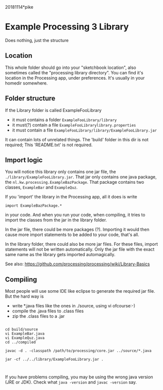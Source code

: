 20181114*pike
# Example Processing 3 Library
Does nothing, just the structure

## Location

This whole folder should go into your "sketchbook location",
also sometimes called the "processing library directory".
You can find it's location in the Processing app, under preferences.
It's usually in your homedir somewhere.

## Folder structure

If the Library folder is called ExampleFooLibrary
 - it must contains a folder `ExampleFooLibrary/library`
 - it must(?) contain a file `ExampleFooLibrarylibrary.properties`
 - it must contain a file `ExampleFooLibrary/library/ExampleFooLibrary.jar`

It can contain lots of unrelated things.
The 'build' folder in this dir is not required;
This 'README.txt' is not required.

## Import logic

You will notice this library only contains
one jar file, the `./library/ExampleFooLibrary.jar`. 
That jar only contains one java package, the `nl.kw.processing.ExampleBazPackage`.
That package contains two classes, `ExampleBar` and `ExampleQuz`.

If you 'import' the library in the Processing app, all 
it does is write 

`import ExampleBazPackage.*`

in your code. And when you run your code, when compiling,
it tries to import the classes from the jar in the library folder.

In the jar file, there could be more packages (?). 
Importing it would then cause more import statements
to be added to your code, that's all.

In the library folder, there could also be more jar files. 
For these files, import statements will not be written automatically.
Only the jar file with the exact same name as the library
gets imported automagically.

See also:
https://github.com/processing/processing/wiki/Library-Basics

## Compiling 

Most people will use some IDE like eclipse to generate
the required jar file. But the hard way is

- write *.java files like the ones in ./source, using vi ofcourse:-)
- compile the .java files to .class files 
- zip the .class files to a .jar  

```

cd build/source
vi ExampleBar.java
vi ExampleQuz.java
cd ../compiled

javac -d . -classpath /path/to/processing/core.jar ../source/*.java
  
jar -cf ../../library/ExampleFooLibrary.jar .
  
  
```

If you have problems compiling, you may be using the wrong java
version (JRE or JDK). Check what `java -version` and `javac -version` say.

